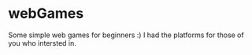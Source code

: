 # webGames
Some simple web games for beginners :)
I had the platforms for those of you who intersted in.
